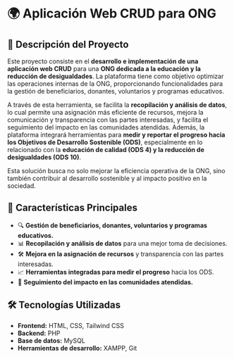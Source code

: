 # 🌍 Aplicación Web CRUD para ONG

## 📜 Descripción del Proyecto

Este proyecto consiste en el **desarrollo e implementación de una aplicación web CRUD** para una **ONG dedicada a la educación y la reducción de desigualdades**. La plataforma tiene como objetivo optimizar las operaciones internas de la ONG, proporcionando funcionalidades para la gestión de beneficiarios, donantes, voluntarios y programas educativos.

A través de esta herramienta, se facilita la **recopilación y análisis de datos**, lo cual permite una asignación más eficiente de recursos, mejora la comunicación y transparencia con las partes interesadas, y facilita el seguimiento del impacto en las comunidades atendidas. Además, la plataforma integrará herramientas para **medir y reportar el progreso hacia los Objetivos de Desarrollo Sostenible (ODS)**, especialmente en lo relacionado con la **educación de calidad (ODS 4) y la reducción de desigualdades (ODS 10)**.

Esta solución busca no solo mejorar la eficiencia operativa de la ONG, sino también contribuir al desarrollo sostenible y al impacto positivo en la sociedad.

## 🚀 Características Principales

- 🔍 **Gestión de beneficiarios, donantes, voluntarios y programas educativos.**
- 📊 **Recopilación y análisis de datos** para una mejor toma de decisiones.
- 🛠️ **Mejora en la asignación de recursos** y transparencia con las partes interesadas.
- 📈 **Herramientas integradas para medir el progreso** hacia los ODS.
- 📍 **Seguimiento del impacto en las comunidades atendidas.**

## 🛠️ Tecnologías Utilizadas

- **Frontend:** HTML, CSS, Tailwind CSS
- **Backend:** PHP
- **Base de datos:** MySQL
- **Herramientas de desarrollo:** XAMPP, Git
##
